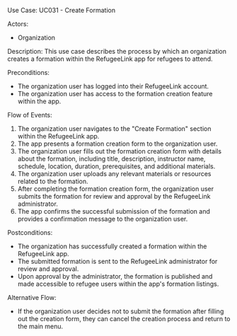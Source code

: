 Use Case: UC031 - Create Formation

Actors:
- Organization

Description:
This use case describes the process by which an organization creates a formation within the RefugeeLink app for refugees to attend.

Preconditions:
- The organization user has logged into their RefugeeLink account.
- The organization user has access to the formation creation feature within the app.

Flow of Events:
1. The organization user navigates to the "Create Formation" section within the RefugeeLink app.
2. The app presents a formation creation form to the organization user.
3. The organization user fills out the formation creation form with details about the formation, including title, description, instructor name, schedule, location, duration, prerequisites, and additional materials.
4. The organization user uploads any relevant materials or resources related to the formation.
5. After completing the formation creation form, the organization user submits the formation for review and approval by the RefugeeLink administrator.
6. The app confirms the successful submission of the formation and provides a confirmation message to the organization user.

Postconditions:
- The organization has successfully created a formation within the RefugeeLink app.
- The submitted formation is sent to the RefugeeLink administrator for review and approval.
- Upon approval by the administrator, the formation is published and made accessible to refugee users within the app's formation listings.

Alternative Flow:
- If the organization user decides not to submit the formation after filling out the creation form, they can cancel the creation process and return to the main menu.
